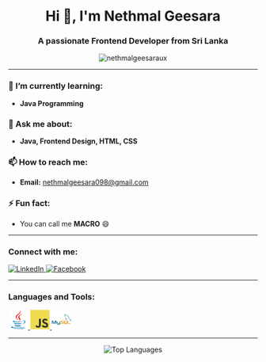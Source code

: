 <h1 align="center">Hi 👋, I'm Nethmal Geesara</h1>
<h3 align="center">A passionate Frontend Developer from Sri Lanka</h3>

<p align="center">
  <img src="https://komarev.com/ghpvc/?username=nethmalgeesaraux&label=Profile%20views&color=0e75b6&style=flat" alt="nethmalgeesaraux" />
</p>

---

### 🌱 I’m currently learning:
- **Java Programming**

### 💬 Ask me about:
- **Java, Frontend Design, HTML, CSS**

### 📫 How to reach me:
- **Email:** nethmalgeesara098@gmail.com

### ⚡ Fun fact:
- You can call me **MACRO** 😄

---

<h3 align="left">Connect with me:</h3>
<p align="left">
  <a href="https://linkedin.com/in/nethmalgeesara" target="_blank">
    <img src="https://raw.githubusercontent.com/rahuldkjain/github-profile-readme-generator/master/src/images/icons/Social/linked-in-alt.svg" alt="LinkedIn" height="30" width="40" />
  </a>
  <a href="https://fb.com/nethmalgeesara" target="_blank">
    <img src="https://raw.githubusercontent.com/rahuldkjain/github-profile-readme-generator/master/src/images/icons/Social/facebook.svg" alt="Facebook" height="30" width="40" />
  </a>
</p>

---

<h3 align="left">Languages and Tools:</h3>
<p align="left">
  <a href="https://www.java.com" target="_blank" rel="noreferrer">
    <img src="https://raw.githubusercontent.com/devicons/devicon/master/icons/java/java-original.svg" alt="Java" width="40" height="40"/>
  </a>
  <a href="https://developer.mozilla.org/en-US/docs/Web/JavaScript" target="_blank" rel="noreferrer">
    <img src="https://raw.githubusercontent.com/devicons/devicon/master/icons/javascript/javascript-original.svg" alt="JavaScript" width="40" height="40"/>
  </a>
  <a href="https://www.mysql.com/" target="_blank" rel="noreferrer">
    <img src="https://raw.githubusercontent.com/devicons/devicon/master/icons/mysql/mysql-original-wordmark.svg" alt="MySQL" width="40" height="40"/>
  </a>
</p>

---

<p align="center">
  <img src="https://github-readme-stats.vercel.app/api/top-langs?username=nethmalgeesaraux&show_icons=true&locale=en&layout=compact" alt="Top Languages" />
</p>
